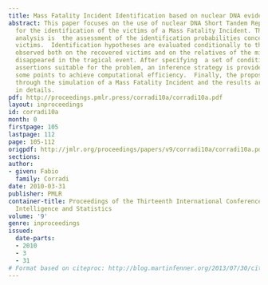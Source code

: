 ```yaml
---
title: Mass Fatality Incident Identification based on nuclear DNA evidence
abstract: This paper focuses on the use of nuclear DNA Short Tandem Repeat traits
  for the identification of the victims of a Mass Fatality Incident. The goal of the
  analysis is  the assessment of the identification probabilities concerning the  recovered
  victims.  Identification hypotheses are evaluated conditionally to the DNA evidence
  observed both on the recovered victims and on the relatives of the missing persons
  disappeared in the tragical event. After specifying  a set of conditional independence
  assertions suitable for the problem, an inference strategy is provided, treating
  some points to achieve computational efficiency.  Finally, the proposal is tested
  through the simulation of a Mass Fatality Incident and the results are  examined
  in details.
pdf: http://proceedings.pmlr.press/corradi10a/corradi10a.pdf
layout: inproceedings
id: corradi10a
month: 0
firstpage: 105
lastpage: 112
page: 105-112
origpdf: http://jmlr.org/proceedings/papers/v9/corradi10a/corradi10a.pdf
sections: 
author:
- given: Fabio
  family: Corradi
date: 2010-03-31
publisher: PMLR
container-title: Proceedings of the Thirteenth International Conference on Artificial
  Intelligence and Statistics
volume: '9'
genre: inproceedings
issued:
  date-parts:
  - 2010
  - 3
  - 31
# Format based on citeproc: http://blog.martinfenner.org/2013/07/30/citeproc-yaml-for-bibliographies/
---
```


